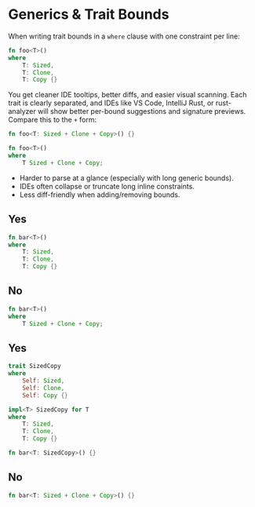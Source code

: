 # Generics & Trait Bounds
When writing trait bounds in a `where` clause with one constraint per line:

```rust
fn foo<T>()
where
    T: Sized,
    T: Clone,
    T: Copy {}
``` 

You get cleaner IDE tooltips, better diffs, and easier visual scanning. Each trait is clearly separated, and IDEs like VS Code, IntelliJ Rust, or rust-analyzer will show better per-bound suggestions and signature previews.
Compare this to the `+` form:

```rust
fn foo<T: Sized + Clone + Copy>() {}
```

```rust
fn foo<T>()
where
    T Sized + Clone + Copy;
```

* Harder to parse at a glance (especially with long generic bounds).
* IDEs often collapse or truncate long inline constraints.
* Less diff-friendly when adding/removing bounds.

## Yes
```rust
fn bar<T>()
where
    T: Sized,
    T: Clone,
    T: Copy {}
```

## No
```rust
fn bar<T>()
where
    T Sized + Clone + Copy;
```

## Yes
```rust
trait SizedCopy 
where
    Self: Sized,
    Self: Clone,
    Self: Copy {}

impl<T> SizedCopy for T
where
    T: Sized,
    T: Clone,
    T: Copy {}

fn bar<T: SizedCopy>() {}
```

## No
```rust
fn bar<T: Sized + Clone + Copy>() {}
```